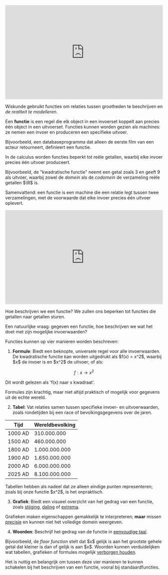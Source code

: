 <iframe width="100%" height="300" src="https://www.youtube.com/embed/UvpH5Uj7BuE?si=WjKBYlQln08lJPr7" title="YouTube video player" frameborder="0" allow="accelerometer; autoplay; clipboard-write; encrypted-media; gyroscope; picture-in-picture; web-share" referrerpolicy="strict-origin-when-cross-origin" allowfullscreen></iframe>

Wiskunde gebruikt functies om relaties tussen grootheden te beschrijven en *de realiteit te modelleren*. 

Een **functie** is een regel die elk object in een invoerset koppelt aan precies één object in een uitvoerset. Functies kunnen worden gezien als machines: ze nemen een invoer en produceren een specifieke uitvoer. 

Bijvoorbeeld, een databaseprogramma dat alleen de eerste film van een acteur retourneert, definieert een functie. 

In de calculus worden functies beperkt tot reële getallen, waarbij elke invoer precies één uitvoer produceert. 

Bijvoorbeeld, de "kwadratische functie" neemt een getal zoals 3 en geeft 9 als uitvoer, waarbij zowel de *domein* als de *codomein* de verzameling reële getallen \$\\R\$ is.

Samenvattend: een functie is een machine die een relatie legt tussen twee verzamelingen, met de voorwaarde dat elke invoer precies één uitvoer oplevert.
 
 
<iframe width="100%" height="300" src="https://www.youtube.com/embed/isqc36BSKWo?si=K_PHZjYYaDP-nceH" title="YouTube video player" frameborder="0" allow="accelerometer; autoplay; clipboard-write; encrypted-media; gyroscope; picture-in-picture; web-share" referrerpolicy="strict-origin-when-cross-origin" allowfullscreen></iframe>
 
Hoe beschrijven we een functie? We zullen ons beperken tot functies die getallen naar getallen sturen.

Een natuurlijke vraag: gegeven een functie, hoe beschrijven we wat het doet met zijn mogelijke invoerwaarden?

Functies kunnen op vier manieren worden beschreven:

1. __Formule__: Biedt een beknopte, universele regel voor alle invoerwaarden. De kwadratische functie kan worden uitgedrukt als \$f(x) = x^2\$, waarbij \$x\$ de invoer is en \$x^2\$ de uitvoer; of als:

$$ f : x → x^2 $$

Dit wordt gelezen als 'f(x) naar x kwadraat'.

Formules zijn krachtig, maar niet altijd praktisch of mogelijk voor gegevens uit de echte wereld.

2. __Tabel__: Vat relaties samen tussen specifieke invoer- en uitvoerwaarden, zoals rondetijden bij een race of bevolkingsgegevens over de jaren.

<table>
    <thead>
        <tr>
            <th>Tijd</th>
            <th>Wereldbevolking</th>
        </tr>
    </thead>
    <tbody>
        <tr>
            <td>1000 AD</td>
            <td>310.000.000</td>
        </tr>
        <tr>
            <td>1500 AD</td>
            <td>460.000.000</td>
        </tr>
        <tr>
            <td>1800 AD</td>
            <td>1.000.000.000</td>
        </tr>
        <tr>
            <td>1900 AD</td>
            <td>1.650.000.000</td>
        </tr>
        <tr>
            <td>2000 AD</td>
            <td>6.000.000.000</td>
        </tr>
        <tr>
            <td>2025 AD</td>
            <td>8.100.000.000</td>
        </tr>
    </tbody>
</table>

Tabellen hebben als nadeel dat ze alleen eindige punten representeren; zoals bij onze functie \$x^2\$, is het onpraktisch.

3. __Grafiek__: Biedt een visueel overzicht van het gedrag van een functie, zoals <u>stijging</u>, <u>daling</u> of <u>extrema</u>. 

Grafieken maken eigenschappen gemakkelijk te interpreteren; __maar__ missen <u>precisie</u> en kunnen niet het volledige domein weergeven.

4. __Woorden__: Beschrijf het gedrag van de functie in <u>eenvoudige taal</u>.

Bijvoorbeeld, de _floor function_ stelt dat \$x\$ gelijk is aan het grootste gehele getal dat kleiner is dan of gelijk is aan \$x\$. Woorden kunnen verduidelijken wat tabellen, grafieken of formules mogelijk <u>verborgen houden</u>.

Het is nuttig en belangrijk om tussen deze vier manieren te kunnen schakelen bij het beschrijven van een functie, vooral bij standaardfuncties.
